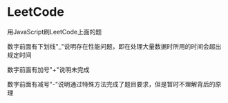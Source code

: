 # LeetCode
 用JavaScript刷LeetCode上面的题
 
 数字前面有下划线"_"说明存在性能问题，即在处理大量数据时所用的时间会超出规定时间

 数字前面有加号"+"说明未完成

 数字前面有减号"-"说明通过特殊方法完成了题目要求，但是暂时不理解背后的原理


